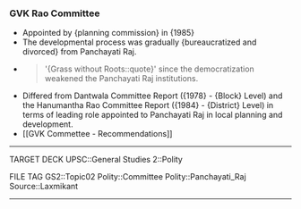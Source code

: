 ### GVK Rao Committee

* Appointed by {planning commission} in {1985}
* The developmental process was gradually {bureaucratized and divorced} from Panchayati Raj.
* >  '{Grass without Roots::quote}' since the democratization weakened the Panchayati Raj institutions.
* Differed from Dantwala Committee Report ({1978} - {Block} Level) and the Hanumantha Rao Committee Report ({1984} - {District} Level) in terms of leading role appointed to Panchayati Raj in local planning and development.
* [[GVK Commettee - Recommendations]]
<!--ID: 1606251805535-->


---
TARGET DECK
UPSC::General Studies 2::Polity

FILE TAG
GS2::Topic02 Polity::Committee Polity::Panchayati_Raj Source::Laxmikant

---